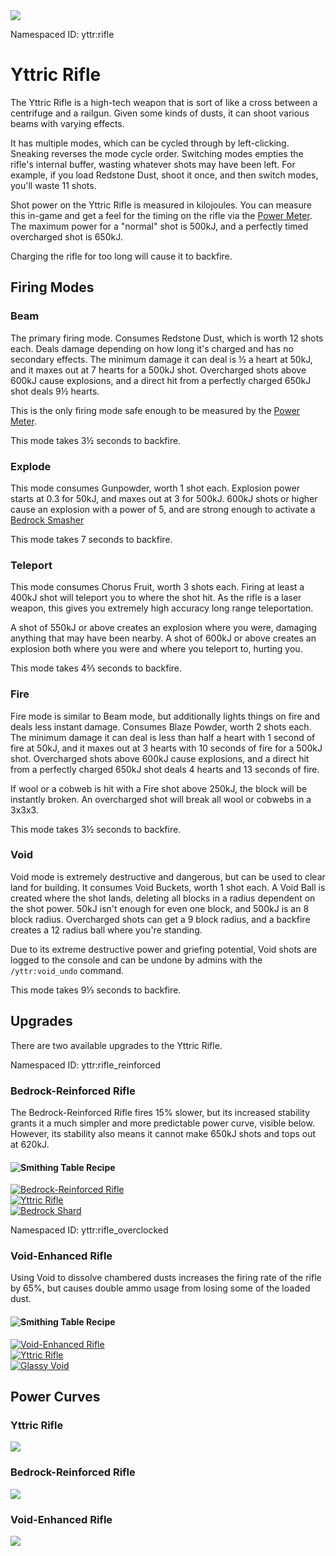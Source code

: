 <img class="infobox" src="../img/item/rifle.png">

<span class="aside">Namespaced ID: <span>yttr:rifle</span></span>
# Yttric Rifle
The Yttric Rifle is a high-tech weapon that is sort of like a cross between a centrifuge and a
railgun. Given some kinds of dusts, it can shoot various beams with varying effects.

It has multiple modes, which can be cycled through by left-clicking. Sneaking reverses the mode
cycle order. Switching modes empties the rifle's internal buffer, wasting whatever shots may have
been left. For example, if you load Redstone Dust, shoot it once, and then switch modes, you'll
waste 11 shots.

Shot power on the Yttric Rifle is measured in kilojoules. You can measure this in-game and get a
feel for the timing on the rifle via the [Power Meter](/power_meter). The maximum power for a
"normal" shot is 500kJ, and a perfectly timed overcharged shot is 650kJ.

Charging the rifle for too long will cause it to backfire.

## Firing Modes

### Beam
The primary firing mode. Consumes Redstone Dust, which is worth 12 shots each. Deals damage
depending on how long it's charged and has no secondary effects. The minimum damage it can deal is
½ a heart at 50kJ, and it maxes out at 7 hearts for a 500kJ shot. Overcharged shots above 600kJ
cause explosions, and a direct hit from a perfectly charged 650kJ shot deals 9½ hearts.

This is the only firing mode safe enough to be measured by the [Power Meter](/power_meter).

This mode takes 3½ seconds to backfire.

### Explode
This mode consumes Gunpowder, worth 1 shot each. Explosion power starts at 0.3 for 50kJ, and maxes
out at 3 for 500kJ. 600kJ shots or higher cause an explosion with a power of 5, and are strong
enough to activate a [Bedrock Smasher](/bedrock_smasher)

This mode takes 7 seconds to backfire.

### Teleport
This mode consumes Chorus Fruit, worth 3 shots each. Firing at least a 400kJ shot will teleport you
to where the shot hit. As the rifle is a laser weapon, this gives you extremely high accuracy long
range teleportation.

A shot of 550kJ or above creates an explosion where you were, damaging anything that may have been
nearby. A shot of 600kJ or above creates an explosion both where you were and where you teleport
to, hurting you.

This mode takes 4⅔ seconds to backfire.

### Fire
Fire mode is similar to Beam mode, but additionally lights things on fire and deals less instant
damage. Consumes Blaze Powder, worth 2 shots each. The minimum damage it can deal is less than half
a heart with 1 second of fire at 50kJ, and it maxes out at 3 hearts with 10 seconds of fire for a
500kJ shot. Overcharged shots above 600kJ cause explosions, and a direct hit
from a perfectly charged 650kJ shot deals 4 hearts and 13 seconds of fire.

If wool or a cobweb is hit with a Fire shot above 250kJ, the block will be instantly broken. An
overcharged shot will break all wool or cobwebs in a 3x3x3.

This mode takes 3½ seconds to backfire.

### Void
Void mode is extremely destructive and dangerous, but can be used to clear land for building. It
consumes Void Buckets, worth 1 shot each. A Void Ball is created where the shot lands, deleting all
blocks in a radius dependent on the shot power. 50kJ isn't enough for even one block, and 500kJ is
an 8 block radius. Overcharged shots can get a 9 block radius, and a backfire creates a 12 radius
ball where you're standing.

Due to its extreme destructive power and griefing potential, Void shots are logged to the console
and can be undone by admins with the `/yttr:void_undo` command.

This mode takes 9⅓ seconds to backfire.

## Upgrades
There are two available upgrades to the Yttric Rifle.

<span class="aside">Namespaced ID: <span>yttr:rifle_reinforced</span></span>
### Bedrock-Reinforced Rifle

The Bedrock-Reinforced Rifle fires 15% slower, but its increased stability grants it a much simpler
and more predictable power curve, visible below. However, its stability also means it cannot make
650kJ shots and tops out at 620kJ.

#### <img class="symbolic" title="Smithing Table" src="../img/symbolic/smithing_table.png"/> Recipe
<div class="recipe" title="Namespaced ID: yttr:rifle_reinforced">
	<a href="#" class="output">
		<img title="Bedrock-Reinforced Rifle" src="../img/item/rifle_reinforced.png"/>
	</a>
	<div class="input">
		<a href="#"><img title="Yttric Rifle" src="../img/item/rifle.png"/></a>
		<div class="add"></div>
		<a href="/bedrock_shard"><img title="Bedrock Shard" src="../img/item/bedrock_shard.png"/></a>
	</div>
</div>

<span class="aside">Namespaced ID: <span>yttr:rifle_overclocked</span></span>
### Void-Enhanced Rifle

Using Void to dissolve chambered dusts increases the firing rate of the rifle by 65%, but causes
double ammo usage from losing some of the loaded dust.

#### <img class="symbolic" title="Smithing Table" src="../img/symbolic/smithing_table.png"/> Recipe
<div class="recipe" title="Namespaced ID: yttr:rifle_overclocked">
	<a href="#" class="output">
		<img title="Void-Enhanced Rifle" src="../img/item/rifle_overclocked.png"/>
	</a>
	<div class="input">
		<a href="#"><img title="Yttric Rifle" src="../img/item/rifle.png"/></a>
		<div class="add"></div>
		<a href="/glassy_void"><img title="Glassy Void" src="../img/item/glassy_void.png"/></a>
	</div>
</div>

## Power Curves

### Yttric Rifle
![](/img/rifle_power.png)

### Bedrock-Reinforced Rifle
![](/img/rifle_power_reinforced.png)

### Void-Enhanced Rifle
![](/img/rifle_power_overclocked.png)
